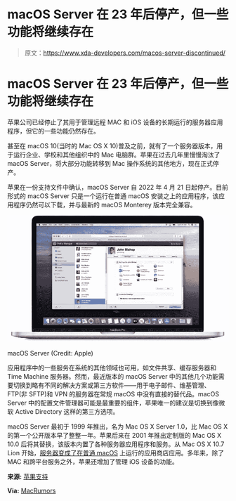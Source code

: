 # macOS Server 在 23 年后停产，但一些功能将继续存在

> 原文：<https://www.xda-developers.com/macos-server-discontinued/>

# macOS Server 在 23 年后停产，但一些功能将继续存在

苹果公司已经停止了其用于管理远程 MAC 和 iOS 设备的长期运行的服务器应用程序，但它的一些功能仍然存在。

甚至在 macOS 10(当时的 Mac OS X 10)普及之前，就有了一个服务器版本，用于运行企业、学校和其他组织中的 Mac 电脑群。苹果在过去几年里慢慢淘汰了 macOS Server，将大部分功能转移到 Mac 操作系统的其他地方，现在正式停产。

苹果在一份支持文件中确认，macOS Server 自 2022 年 4 月 21 日起停产。目前形式的 macOS Server 只是一个运行在普通 macOS 安装之上的应用程序，该应用程序仍然可以下载，并与最新的 macOS Monterey 版本完全兼容。

 <picture>![macOS Server screenshot](img/4a7b3c7ec8f60bd3d17eb129c8150d92.png)</picture> 

macOS Server (Credit: Apple)

应用程序中的一些服务在系统的其他领域也可用，如文件共享、缓存服务器和 Time Machine 服务器。然而，最近版本的 macOS Server 中的其他几个功能需要切换到略有不同的解决方案或第三方软件——用于电子邮件、维基管理、FTP(非 SFTP)和 VPN 的服务器在常规 macOS 中没有直接的替代品。macOS Server 中的配置文件管理器可能是最重要的组件，苹果唯一的建议是切换到像微软 Active Directory 这样的第三方选项。

macOS Server 最初于 1999 年推出，名为 Mac OS X Server 1.0，比 Mac OS X 的第一个公开版本早了整整一年。苹果后来在 2001 年推出定制版的 Mac OS X 10.0 后将其替换，该版本内置了各种服务器应用程序和服务。从 Mac OS X 10.7 Lion 开始，[服务器变成了在普通 macOS](https://www.macworld.com/article/212775/osx_lion_server.html) 上运行的应用商店应用。多年来，除了 MAC 和跨平台服务之外，苹果还增加了管理 iOS 设备的功能。

**来源:** [苹果支持](https://support.apple.com/en-us/HT208312)

**Via:** [MacRumors](https://www.macrumors.com/2022/04/21/apple-discontinues-macos-server/)